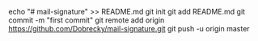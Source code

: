 echo "# mail-signature" >> README.md
git init
git add README.md
git commit -m "first commit"
git remote add origin https://github.com/Dobrecky/mail-signature.git
git push -u origin master
